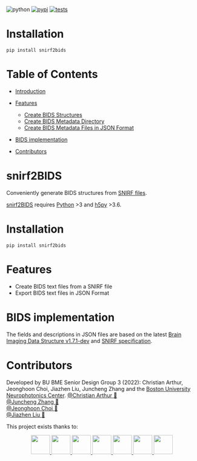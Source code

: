 ![python](https://img.shields.io/pypi/pyversions/snirf2bids?color=green)
[![pypi](https://img.shields.io/pypi/v/snirf2bids?color=blue)](https://pypi.org/project/snirf2bids/)
[![tests](https://github.com/BUNPC/snirf2bids/actions/workflows/test.yml/badge.svg)](https://github.com/BUNPC/snirf2bids/actions/workflows/test.yml)

# Installation

`pip install snirf2bids`

# Table of Contents
- [Introduction](#snirf2bids)
- [Features](#features)
  - [Create BIDS Structures](#create-bids-compliant-structures)
  - [Create BIDS Metadata Directory](#create-bids-compliant-metadata-directory)
  - [Create BIDS Metadata Files in JSON Format](#create-bids-compliant-metadata-files-in-json-format)

- [BIDS implementation](#bids-implementation)
- [Contributors](#contributors)

# snirf2BIDS
Conveniently generate BIDS structures from [SNIRF files](https://github.com/fnirs/snirf).  

[snirf2BIDS](https://pypi.org/project/snirf2bids/) requires [Python](https://www.python.org/downloads/) >3 and [h5py](https://www.h5py.org/) >3.6.

# Installation

`pip install snirf2bids`

# Features
- Create BIDS text files from a SNIRF file
- Export BIDS text files in JSON Format

# BIDS implementation

The fields and descriptions in JSON files are based on the latest [Brain Imaging Data Structure v1.7.1-dev](https://bids-specification--802.org.readthedocs.build/en/stable/04-modality-specific-files/11-functional-near-infrared-spectroscopy.html#channels-description-_channelstsv) 
and [SNIRF specification](https://github.com/fNIRS/snirf).

# Contributors

Developed by BU BME Senior Design Group 3 (2022): Christian Arthur, Jeonghoon Choi, Jiazhen Liu, Juncheng Zhang and the [Boston University Neurophotonics Center](https://github.com/BUNPC).
[@Christian Arthur :melon:](https://github.com/chrsthur)<br>
[@Juncheng Zhang :tangerine:](https://github.com/andyzjc)<br>
[@Jeonghoon Choi :pineapple:](https://github.com/jeonghoonchoi)<br>
[@Jiazhen Liu :grapes:](https://github.com/ELISALJZ)<br>

This project exists thanks to: <br>
<center class= "half">
<a href="https://github.com/sstucker">
<img src="https://github.com/sstucker.png" width="50" height="50">
</a>

<a href="https://github.com/rob-luke">
<img src="https://github.com/rob-luke.png" width="50" height="50">
</a>

<a href="https://github.com/chrsthur">
<img src="https://github.com/chrsthur.png" width="50" height="50">
</a>

<a href="https://github.com/andyzjc">
<img src="https://github.com/andyzjc.png" width="50" height="50">
</a>

<a href="https://github.com/jeonghoonchoi">
<img src="https://github.com/jeonghoonchoi.png" width="50" height="50">
</a>

<a href="https://github.com/ELISALJZ">
<img src="https://github.com/ELISALJZ.png" width="50" height="50">
</a>
  
<a href="https://github.com/dboas">
<img src="https://github.com/dboas.png" width="50" height="50">
</a>
                                                     </center>
